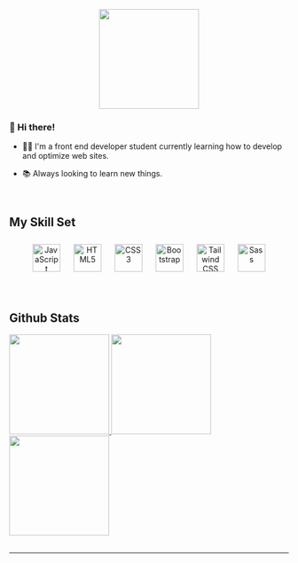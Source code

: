 <div align="center">
<img height="180em" src="https://i.imgur.com/FSiVK5Z.png" align="center">
</div>  
  

### <div align="left"> 👋 Hi there!</div>  
  

- 👩‍💻 I'm a front end developer student currently learning how to develop and optimize web sites.  
  

- 📚 Always looking to learn new things.   
  

<br/>  


## My Skill Set  

<p align="center"> 
<a href="https://www.javascript.com/" target="_blank"><img style="margin: 10px" src="https://profilinator.rishav.dev/skills-assets/javascript-original.svg" alt="JavaScript" height="50" /></a> 
<a href="https://en.wikipedia.org/wiki/HTML5" target="_blank"><img style="margin: 10px" src="https://profilinator.rishav.dev/skills-assets/html5-original-wordmark.svg" alt="HTML5" height="50" /></a>  
<a href="https://www.w3schools.com/css/" target="_blank"><img style="margin: 10px" src="https://profilinator.rishav.dev/skills-assets/css3-original-wordmark.svg" alt="CSS3" height="50" /></a>  
<a href="https://getbootstrap.com/docs/3.4/javascript/" target="_blank"><img style="margin: 10px" src="https://profilinator.rishav.dev/skills-assets/bootstrap-plain.svg" alt="Bootstrap" height="50" /></a>  
<a href="https://www.tailwindcss.com/" target="_blank"><img style="margin: 10px" src="https://profilinator.rishav.dev/skills-assets/tailwindcss.svg" alt="Tailwind CSS" height="50" /></a>
<a href="https://sass-lang.com/" target="_blank"><img style="margin: 10px" src="https://profilinator.rishav.dev/skills-assets/sass-original.svg" alt="Sass" height="50" /></a>  
</p>



</td></tr></table>  

<br/>  


## Github Stats  

<div>
  <a href="https://github.com/AndrezaPordeus">
  <img height="180em" src="https://github-readme-stats.vercel.app/api?username=AndrezaPordeus&show_icons=true&theme=shadow_red">
    
  <img height="180em" src="https://github-readme-stats.vercel.app/api/top-langs/?username=AndrezaPordeus&layout=compact&langs_count=6&theme=shadow_red">
  
  <img height="180em" src="https://github-readme-stats.vercel.app/api/wakatime?username=AndrezaPordeus&layout=compact&theme=shadow_red">
</div>
  
<br/>   


----
